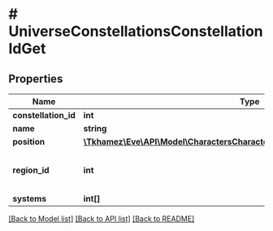 # # UniverseConstellationsConstellationIdGet

## Properties

Name | Type | Description | Notes
------------ | ------------- | ------------- | -------------
**constellation_id** | **int** |  |
**name** | **string** |  |
**position** | [**\Tkhamez\Eve\API\Model\CharactersCharacterIdAssetsLocationsPostInnerPosition**](CharactersCharacterIdAssetsLocationsPostInnerPosition.md) |  |
**region_id** | **int** | The region this constellation is in |
**systems** | **int[]** |  |

[[Back to Model list]](../../README.md#models) [[Back to API list]](../../README.md#endpoints) [[Back to README]](../../README.md)
